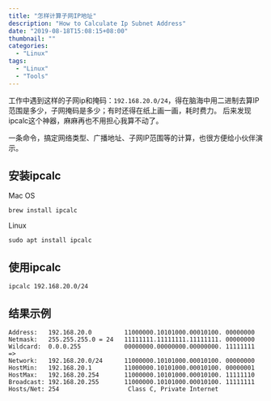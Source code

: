 ```yaml
---
title: "怎样计算子网IP地址"
description: "How to Calculate Ip Subnet Address"
date: "2019-08-18T15:08:15+08:00"
thumbnail: ""
categories:
  - "Linux"
tags:
  - "Linux"
  - "Tools"
---
```


工作中遇到这样的子网ip和掩码：`192.168.20.0/24`，得在脑海中用二进制去算IP范围是多少，子网掩码是多少；有时还得在纸上画一画，耗时费力。
后来发现ipcalc这个神器，麻麻再也不用担心我算不动了。

一条命令，搞定网络类型、广播地址、子网IP范围等的计算，也很方便给小伙伴演示。

## 安装ipcalc

Mac OS
```
brew install ipcalc
```

Linux
```
sudo apt install ipcalc  
```

## 使用ipcalc
```
ipcalc 192.168.20.0/24
```

## 结果示例
```
Address:   192.168.20.0         11000000.10101000.00010100. 00000000
Netmask:   255.255.255.0 = 24   11111111.11111111.11111111. 00000000
Wildcard:  0.0.0.255            00000000.00000000.00000000. 11111111
=>
Network:   192.168.20.0/24      11000000.10101000.00010100. 00000000
HostMin:   192.168.20.1         11000000.10101000.00010100. 00000001
HostMax:   192.168.20.254       11000000.10101000.00010100. 11111110
Broadcast: 192.168.20.255       11000000.10101000.00010100. 11111111
Hosts/Net: 254                   Class C, Private Internet
```
